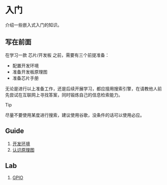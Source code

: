 # 入门

介绍一些嵌入式入门的知识。

## 写在前面

在学习一款 芯片/开发板 之前，需要有三个前提准备：
- 配置开发环境
- 准备开发板原理图
- 准备芯片手册

无论是进行以上准备工作，还是后续开展学习，都应擅用搜索引擎，在请教他人前先尝试在互联网上寻找答案，同时锻炼自己的信息检索能力。

> [!TIP]
> 尽量不要使用某度进行搜索，建议使用谷歌，没条件的话可以使用必应。

## Guide
1. [开发环境](./01-environment.md)
2. [认识原理图](./02-schematic.md)

## Lab
1. [GPIO](./lab01-gpio.md)
